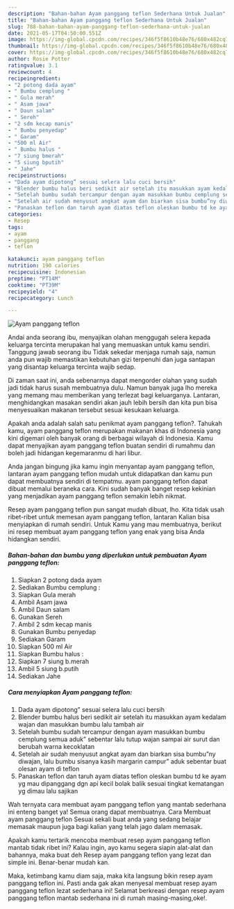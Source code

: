 ```yaml
---
description: "Bahan-bahan Ayam panggang teflon Sederhana Untuk Jualan"
title: "Bahan-bahan Ayam panggang teflon Sederhana Untuk Jualan"
slug: 788-bahan-bahan-ayam-panggang-teflon-sederhana-untuk-jualan
date: 2021-05-17T04:50:00.551Z
image: https://img-global.cpcdn.com/recipes/346f5f8610b48e76/680x482cq70/ayam-panggang-teflon-foto-resep-utama.jpg
thumbnail: https://img-global.cpcdn.com/recipes/346f5f8610b48e76/680x482cq70/ayam-panggang-teflon-foto-resep-utama.jpg
cover: https://img-global.cpcdn.com/recipes/346f5f8610b48e76/680x482cq70/ayam-panggang-teflon-foto-resep-utama.jpg
author: Rosie Potter
ratingvalue: 3.1
reviewcount: 4
recipeingredient:
- "2 potong dada ayam"
- " Bumbu cemplung "
- " Gula merah"
- " Asam jawa"
- " Daun salam"
- " Sereh"
- "2 sdm kecap manis"
- " Bumbu penyedap"
- " Garam"
- "500 ml Air"
- " Bumbu halus "
- "7 siung bmerah"
- "5 siung bputih"
- " Jahe"
recipeinstructions:
- "Dada ayam dipotong” sesuai selera lalu cuci bersih"
- "Blender bumbu halus beri sedikit air setelah itu masukkan ayam kedalam wajan dan masukkan bumbu lalu tambah air"
- "Setelah bumbu sudah tercampur dengan ayam masukkan bumbu cemplung semua aduk” sebentar lalu tutup wajan sampai air surut dan berubah warna kecoklatan"
- "Setelah air sudah menyusut angkat ayam dan biarkan sisa bumbu”ny diwajan, lalu bumbu sisanya kasih margarin campur” aduk sebentar buat olesan ayam di teflon"
- "Panaskan teflon dan taruh ayam diatas teflon oleskan bumbu td ke ayam yg mau dipanggang dgn api kecil bolak balik sesuai tingkat kematangan yg dimau lalu sajikan"
categories:
- Resep
tags:
- ayam
- panggang
- teflon

katakunci: ayam panggang teflon 
nutrition: 190 calories
recipecuisine: Indonesian
preptime: "PT14M"
cooktime: "PT39M"
recipeyield: "4"
recipecategory: Lunch

---
```



![Ayam panggang teflon](https://img-global.cpcdn.com/recipes/346f5f8610b48e76/680x482cq70/ayam-panggang-teflon-foto-resep-utama.jpg)

Andai anda seorang ibu, menyajikan olahan menggugah selera kepada keluarga tercinta merupakan hal yang memuaskan untuk kamu sendiri. Tanggung jawab seorang ibu Tidak sekedar menjaga rumah saja, namun anda pun wajib memastikan kebutuhan gizi terpenuhi dan juga santapan yang disantap keluarga tercinta wajib sedap.

Di zaman  saat ini, anda sebenarnya dapat mengorder olahan yang sudah jadi tidak harus susah membuatnya dulu. Namun banyak juga lho mereka yang memang mau memberikan yang terlezat bagi keluarganya. Lantaran, menghidangkan masakan sendiri akan jauh lebih bersih dan kita pun bisa menyesuaikan makanan tersebut sesuai kesukaan keluarga. 



Apakah anda adalah salah satu penikmat ayam panggang teflon?. Tahukah kamu, ayam panggang teflon merupakan makanan khas di Indonesia yang kini digemari oleh banyak orang di berbagai wilayah di Indonesia. Kamu dapat menyajikan ayam panggang teflon buatan sendiri di rumahmu dan boleh jadi hidangan kegemaranmu di hari libur.

Anda jangan bingung jika kamu ingin menyantap ayam panggang teflon, lantaran ayam panggang teflon mudah untuk didapatkan dan kamu pun dapat membuatnya sendiri di tempatmu. ayam panggang teflon dapat dibuat memalui beraneka cara. Kini sudah banyak banget resep kekinian yang menjadikan ayam panggang teflon semakin lebih nikmat.

Resep ayam panggang teflon pun sangat mudah dibuat, lho. Kita tidak usah ribet-ribet untuk memesan ayam panggang teflon, lantaran Kalian bisa menyiapkan di rumah sendiri. Untuk Kamu yang mau membuatnya, berikut ini resep membuat ayam panggang teflon yang enak yang bisa Anda hidangkan sendiri.

<!--inarticleads1-->

##### Bahan-bahan dan bumbu yang diperlukan untuk pembuatan Ayam panggang teflon:

1. Siapkan 2 potong dada ayam
1. Sediakan  Bumbu cemplung :
1. Siapkan  Gula merah
1. Ambil  Asam jawa
1. Ambil  Daun salam
1. Gunakan  Sereh
1. Ambil 2 sdm kecap manis
1. Gunakan  Bumbu penyedap
1. Sediakan  Garam
1. Siapkan 500 ml Air
1. Siapkan  Bumbu halus :
1. Siapkan 7 siung b.merah
1. Ambil 5 siung b.putih
1. Sediakan  Jahe




<!--inarticleads2-->

##### Cara menyiapkan Ayam panggang teflon:

1. Dada ayam dipotong” sesuai selera lalu cuci bersih
1. Blender bumbu halus beri sedikit air setelah itu masukkan ayam kedalam wajan dan masukkan bumbu lalu tambah air
1. Setelah bumbu sudah tercampur dengan ayam masukkan bumbu cemplung semua aduk” sebentar lalu tutup wajan sampai air surut dan berubah warna kecoklatan
1. Setelah air sudah menyusut angkat ayam dan biarkan sisa bumbu”ny diwajan, lalu bumbu sisanya kasih margarin campur” aduk sebentar buat olesan ayam di teflon
1. Panaskan teflon dan taruh ayam diatas teflon oleskan bumbu td ke ayam yg mau dipanggang dgn api kecil bolak balik sesuai tingkat kematangan yg dimau lalu sajikan




Wah ternyata cara membuat ayam panggang teflon yang mantab sederhana ini enteng banget ya! Semua orang dapat membuatnya. Cara Membuat ayam panggang teflon Sesuai sekali buat anda yang sedang belajar memasak maupun juga bagi kalian yang telah jago dalam memasak.

Apakah kamu tertarik mencoba membuat resep ayam panggang teflon mantab tidak ribet ini? Kalau ingin, ayo kamu segera siapin alat-alat dan bahannya, maka buat deh Resep ayam panggang teflon yang lezat dan simple ini. Benar-benar mudah kan. 

Maka, ketimbang kamu diam saja, maka kita langsung bikin resep ayam panggang teflon ini. Pasti anda gak akan menyesal membuat resep ayam panggang teflon lezat sederhana ini! Selamat berkreasi dengan resep ayam panggang teflon mantab sederhana ini di rumah masing-masing,oke!.

